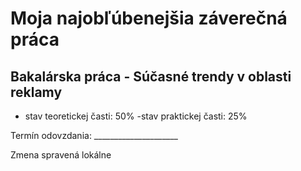 ﻿# Moja najobľúbenejšia záverečná práca
## Bakalárska práca - Súčasné trendy v oblasti reklamy
- stav teoretickej časti: 50%
-stav praktickej časti: 25%

Termín odovzdania: _____________________

Zmena spravená lokálne
